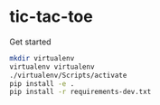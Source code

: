 # tic-tac-toe

Get started

```bash
mkdir virtualenv
virtualenv virtualenv
./virtualenv/Scripts/activate
pip install -e .
pip install -r requirements-dev.txt
```
